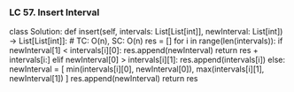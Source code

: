 ### LC 57. Insert Interval
class Solution:
    def insert(self, intervals: List[List[int]], newInterval: List[int]) -> List[List[int]]:
        # TC: O(n), SC: O(n)
        res = []
        for i in range(len(intervals)):
            if newInterval[1] < intervals[i][0]:
                res.append(newInterval)
                return res + intervals[i:]
            elif newInterval[0] > intervals[i][1]:
                res.append(intervals[i])
            else:
                newInterval = [
                    min(intervals[i][0], newInterval[0]),
                    max(intervals[i][1], newInterval[1])
                ]
        res.append(newInterval)
        return res
